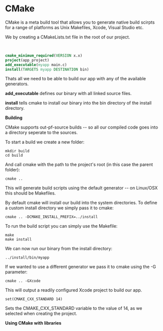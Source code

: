 # CMake

CMake is a meta build tool that allows you to generate native build scirpts for a range of platforms as Unix Makefiles, Xcode, Visual Studio etc.

We by creating a CMakeLists.txt file in the root of our project.

​	

```cmake
cmake_minimum_required(VERSION x.x)
project(app_project)
add_executable(myapp main.c)
install(TARGETS myapp DESTINATION bin)
```

Thats all we need to be able to build our app with any of the available generators.

**add_executable** defines our binary with all linked source files.

**install** tells cmake to install our binary into the bin directory of the install directory.

**Building**

CMake supports out-pf-source builds -- so all our compiled code goes into a directory seperate to the sources.

To start a build we create a new folder:

```
mkdir build
cd build
```

And call cmake with the path to the project's root (in this case the parent folder):

```
cmake ..
```

This will generate build scripts using the default generator -- on Linux/OSX this should be Makefiles.

By default cmake will install our build into the system directories. To define a custom install directory we simply pass it to cmake:

```
cmake .. -DCMAKE_INSTALL_PREFIX=../install
```

To run the build script you can simply use the Makefile:

```
make
make install
```

We can now run our binary from the install directory:

```
../install/bin/myapp
```

If we wanted to use a different generator we pass it to cmake using the -G parameter:

```
cmake .. -GXcode
```

This will output a readily configured Xcode project to build our app.

```
set(CMAKE_CXX_STANDARD 14)
```

 Sets the CMAKE_CXX_STANDARD variable to the value of 14, as we selected when creating the project.

**Using CMake with libraries**